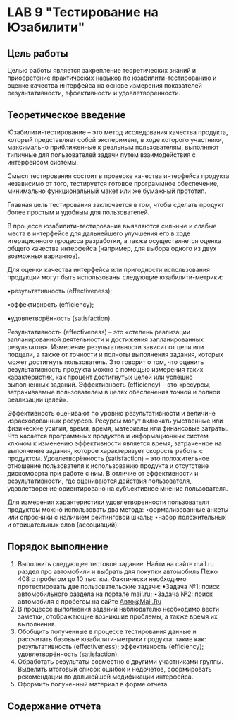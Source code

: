 # LAB 9 "Тестирование на Юзабилити"

## Цель работы
Целью работы является закрепление теоретических знаний и приобретение практических навыков по юзабилити-тестированию и оценке качества интерфейса на основе измерения показателей результативности, эффективности и удовлетворенности.

## Теоретическое введение
Юзабилити-тестирование – это метод исследования качества продукта, который представляет собой эксперимент, в ходе которого участники, максимально приближенные к реальным пользователям, выполняют типичные для пользователей задачи путем взаимодействия с интерфейсом системы.

Смысл тестирования состоит в проверке качества интерфейса продукта независимо от того, тестируется готовое программное обеспечение, минимально функциональный макет или же бумажный прототип.

Главная цель тестирования заключается в том, чтобы сделать продукт более простым и удобным для пользователей.

В процессе юзабилити-тестирования выявляются сильные и слабые места в интерфейсе для дальнейшего улучшения его в ходе итерационного процесса разработки, а также осуществляется оценка общего качества интерфейса (например, для выбора одного из двух возможных вариантов).

Для оценки качества интерфейса или пригодности использования продукции могут быть использованы следующие юзабилити-метрики:

•результативность (effectiveness);

•эффективность (efficiency);

•удовлетворённость (satisfaction).

Результативность (effectiveness) – это «степень реализации запланированной деятельности и достижения запланированных результатов».
Измерение результативности зависит от цели или подцели, а также от точности и полноты выполнения задания, которых может достигнуть пользователь. Это говорит о том, что оценить результативность продукта можно с помощью измерения таких характеристик, как процент достигнутых целей или успешно выполненных заданий.
Эффективность (efficiency) – это «ресурсы, затрачиваемые пользователем в целях обеспечения точной и полной реализации целей».

Эффективность оценивают по уровню результативности и величине израсходованных ресурсов. Ресурсы могут включать умственные или физические усилия, время, время, материалы или финансовые затраты. Что касается программных продуктов и информационных систем ключом к изменению эффективности является время, затраченное на выполнение задания, которое характеризует скорость работы с продуктом.
Удовлетворённость (satisfaction) – это положительное отношение пользователя к использованию продукта и отсутствие дискомфорта при работе с ним. В отличие от эффективности и результативности, где оцениваются действия пользователя, удовлетворение ориентировано на субъективное мнение пользователя.

Для измерения характеристики удовлетворенности пользователя продуктом можно использовать два метода:
•формализованные анкеты или опросники с наличием рейтинговой шкалы;
•набор положительных и отрицательных слов (ассоциаций)

## Порядок выполнение
1. Выполнить следующее тестовое задание: Найти на сайте mail.ru раздел про автомобили и выбрать для покупки автомобиль Пежо 408 с пробегом до 10 тыс. км. Фактически необходимо протестировать две пользовательские задачи:
•Задача №1: поиск автомобильного раздела на портале mail.ru;
•Задача №2: поиск автомобиля с пробегом на сайте Авто@Mail.Ru
2. В процессе выполнения заданий наблюдателю необходимо вести заметки, отображающие возникшие проблемы, а также время их выполнения.
3. Обобщить полученные в процессе тестирования данные и рассчитать базовые юзабилити-метрики продукта: такие как: результативность (effectiveness); эффективность (efficiency); удовлетворённость (satisfaction).
4. Обработать результаты совместно с другими участниками группы. Выделить итоговый список ошибок и недочетов, сформировать рекомендации по дальнейшей модификации интерфейса.
5. Оформить полученный материал в форме отчета.

## Содержание отчёта
